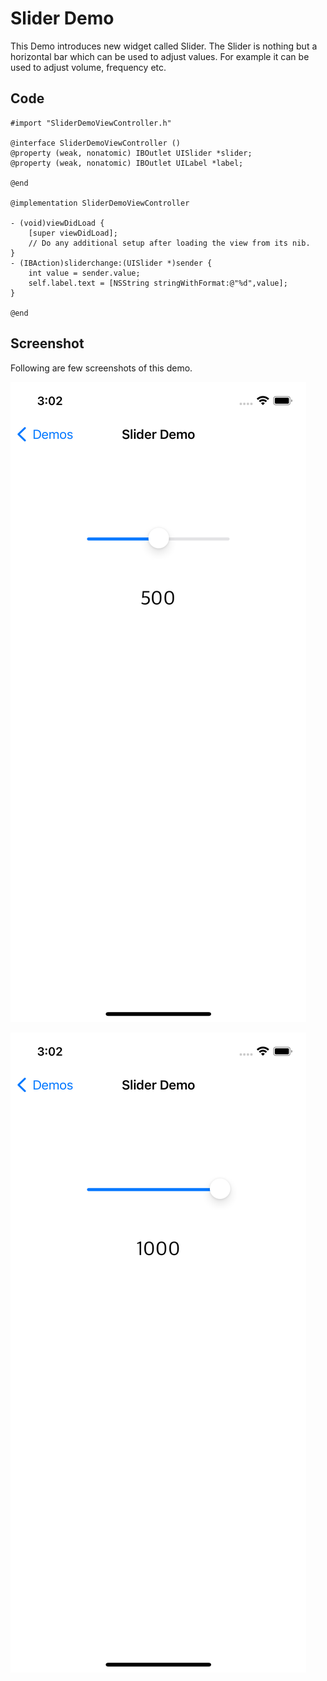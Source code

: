 # Slider Demo

This Demo introduces new widget called Slider. The Slider is nothing but a horizontal bar which can be used to adjust values. For example it can be used to adjust volume, frequency etc.

## Code

```
#import "SliderDemoViewController.h"

@interface SliderDemoViewController ()
@property (weak, nonatomic) IBOutlet UISlider *slider;
@property (weak, nonatomic) IBOutlet UILabel *label;

@end

@implementation SliderDemoViewController

- (void)viewDidLoad {
    [super viewDidLoad];
    // Do any additional setup after loading the view from its nib.
}
- (IBAction)sliderchange:(UISlider *)sender {
    int value = sender.value;
    self.label.text = [NSString stringWithFormat:@"%d",value];
}

@end
```

## Screenshot

Following are few screenshots of this demo.

![1](../../images/screenshots/slider_1.png)

![2](../../images/screenshots/slider_2.png)

